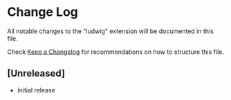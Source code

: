 # Change Log

All notable changes to the "ludwig" extension will be documented in this file.

Check [Keep a Changelog](http://keepachangelog.com/) for recommendations on how to structure this file.

## [Unreleased]

- Initial release